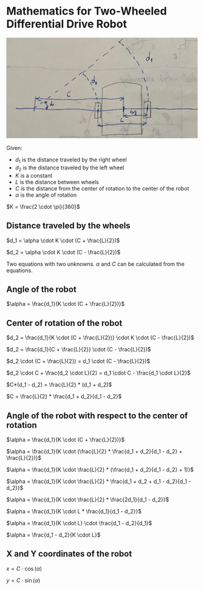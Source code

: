 # Mathematics for Two-Wheeled Differential Drive Robot

![Robot Movement](robot%20movement.png)

Given:

- $d_1$ is the distance traveled by the right wheel
- $d_2$ is the distance traveled by the left wheel
- $K$ is a constant
- $L$ is the distance between wheels
- $C$ is the distance from the center of rotation to the center of the robot
- $\alpha$ is the angle of rotation

$K = \frac{2 \cdot \pi}{360}$

## Distance traveled by the wheels

$d_1 = \alpha \cdot K \cdot (C + \frac{L}{2})$

$d_2 = \alpha \cdot K \cdot (C - \frac{L}{2})$

Two equations with two unknowns. $\alpha$ and $C$ can be calculated from the equations.

## Angle of the robot

$\alpha = \frac{d_1}{K \cdot (C + \frac{L}{2})}$

## Center of rotation of the robot

$d_2 = \frac{d_1}{K \cdot (C + \frac{L}{2})} \cdot K \cdot (C - \frac{L}{2})$

$d_2 = \frac{d_1}{C + \frac{L}{2}} \cdot (C - \frac{L}{2})$

$d_2 \cdot (C + \frac{L}{2}) = d_1 \cdot (C - \frac{L}{2})$

$d_2 \cdot C + \frac{d_2 \cdot L}{2} = d_1 \cdot C - \frac{d_1 \cdot L}{2}$

$C*(d_1 - d_2) = \frac{L}{2} * (d_1 + d_2)$

$C = \frac{L}{2} * \frac{d_1 + d_2}{d_1 - d_2}$

## Angle of the robot with respect to the center of rotation

$\alpha = \frac{d_1}{K \cdot (C + \frac{L}{2})}$

$\alpha = \frac{d_1}{K \cdot (\frac{L}{2} * \frac{d_1 + d_2}{d_1 - d_2} + \frac{L}{2})}$

$\alpha = \frac{d_1}{K \cdot \frac{L}{2} * (\frac{d_1 + d_2}{d_1 - d_2} + 1)}$

$\alpha = \frac{d_1}{K \cdot \frac{L}{2} * \frac{d_1 + d_2 + d_1 - d_2}{d_1 - d_2}}$

$\alpha = \frac{d_1}{K \cdot \frac{L}{2} * \frac{2d_1}{d_1 - d_2}}$

$\alpha = \frac{d_1}{K \cdot L * \frac{d_1}{d_1 - d_2}}$

$\alpha = \frac{d_1}{K \cdot L} \cdot \frac{d_1 - d_2}{d_1}$

$\alpha = \frac{d_1 - d_2}{K \cdot L}$

## X and Y coordinates of the robot

$x = C \cdot \cos(\alpha)$

$y = C \cdot \sin(\alpha)$
